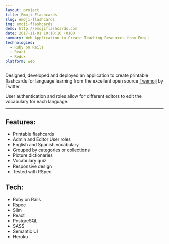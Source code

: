 ```yaml
---
layout: project
title: Emoji Flashcards
slug: emoji-flashcards
img: emoji-flashcards
demo: http://emojiflashcards.com
date: 2017-11-01 10:10:10 +0100
summary: Web Application to Create Teaching Resources from Emoji
technologies:
  - Ruby on Rails
  - React
  - Redux
platform: web
---
```

Designed, developed and deployed an application to create printable flashcards for language learning from the excellent open source [Twemoji](https://github.com/twitter/twemoji) by Twitter. 

User authentication and roles allow for different editors to edit the vocabulary for each language.

---

## Features:

- Printable flashcards
- Admin and Editor User roles
- English and Spanish vocabulary
- Grouped by categories or collections
- Picture dictionaries
- Vocabulary quiz
- Responsive design
- Tested with RSpec

## Tech:

  - Ruby on Rails
  - Rspec
  - Slim
  - React
  - PostgreSQL
  - SASS
  - Semantic UI
  - Heroku
